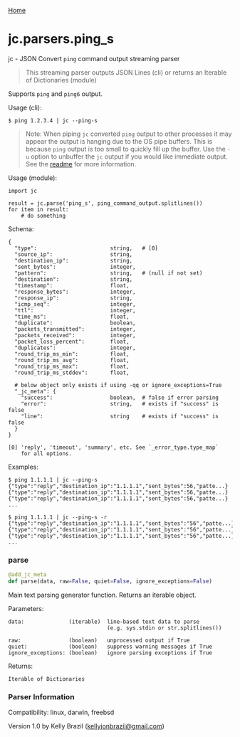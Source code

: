 [Home](https://kellyjonbrazil.github.io/jc/)
<a id="jc.parsers.ping_s"></a>

# jc.parsers.ping\_s

jc - JSON Convert `ping` command output streaming parser

> This streaming parser outputs JSON Lines (cli) or returns an Iterable of
  Dictionaries (module)

Supports `ping` and `ping6` output.

Usage (cli):

    $ ping 1.2.3.4 | jc --ping-s

> Note: When piping `jc` converted `ping` output to other processes it may
  appear the output is hanging due to the OS pipe buffers. This is because
  `ping` output is too small to quickly fill up the buffer. Use the `-u`
  option to unbuffer the `jc` output if you would like immediate output.
  See the [readme](https://github.com/kellyjonbrazil/jc/tree/master#unbuffering-output)
  for more information.

Usage (module):

    import jc

    result = jc.parse('ping_s', ping_command_output.splitlines())
    for item in result:
        # do something

Schema:

    {
      "type":                       string,   # [0]
      "source_ip":                  string,
      "destination_ip":             string,
      "sent_bytes":                 integer,
      "pattern":                    string,   # (null if not set)
      "destination":                string,
      "timestamp":                  float,
      "response_bytes":             integer,
      "response_ip":                string,
      "icmp_seq":                   integer,
      "ttl":                        integer,
      "time_ms":                    float,
      "duplicate":                  boolean,
      "packets_transmitted":        integer,
      "packets_received":           integer,
      "packet_loss_percent":        float,
      "duplicates":                 integer,
      "round_trip_ms_min":          float,
      "round_trip_ms_avg":          float,
      "round_trip_ms_max":          float,
      "round_trip_ms_stddev":       float,

      # below object only exists if using -qq or ignore_exceptions=True
      "_jc_meta": {
        "success":                  boolean,  # false if error parsing
        "error":                    string,   # exists if "success" is false
        "line":                     string    # exists if "success" is false
      }
    }

    [0] 'reply', 'timeout', 'summary', etc. See `_error_type.type_map`
        for all options.

Examples:

    $ ping 1.1.1.1 | jc --ping-s
    {"type":"reply","destination_ip":"1.1.1.1","sent_bytes":56,"patte...}
    {"type":"reply","destination_ip":"1.1.1.1","sent_bytes":56,"patte...}
    {"type":"reply","destination_ip":"1.1.1.1","sent_bytes":56,"patte...}
    ...

    $ ping 1.1.1.1 | jc --ping-s -r
    {"type":"reply","destination_ip":"1.1.1.1","sent_bytes":"56","patte...}
    {"type":"reply","destination_ip":"1.1.1.1","sent_bytes":"56","patte...}
    {"type":"reply","destination_ip":"1.1.1.1","sent_bytes":"56","patte...}
    ...

<a id="jc.parsers.ping_s.parse"></a>

### parse

```python
@add_jc_meta
def parse(data, raw=False, quiet=False, ignore_exceptions=False)
```

Main text parsing generator function. Returns an iterable object.

Parameters:

    data:              (iterable)  line-based text data to parse
                                   (e.g. sys.stdin or str.splitlines())

    raw:               (boolean)   unprocessed output if True
    quiet:             (boolean)   suppress warning messages if True
    ignore_exceptions: (boolean)   ignore parsing exceptions if True

Returns:

    Iterable of Dictionaries

### Parser Information
Compatibility:  linux, darwin, freebsd

Version 1.0 by Kelly Brazil (kellyjonbrazil@gmail.com)
